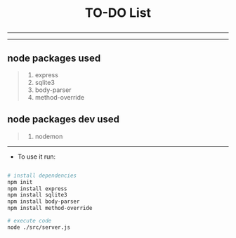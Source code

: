 # <p align="center"> TO-DO List </p> #
---
---
## node packages used ##

>1.  express
>2.  sqlite3
>3.  body-parser
>4.  method-override

## node packages dev used ##
>1.  nodemon
---
* To use it run:
```bash

# install dependencies
npm init
npm install express
npm install sqlite3
npm install body-parser
npm install method-override

# execute code
node ./src/server.js
```